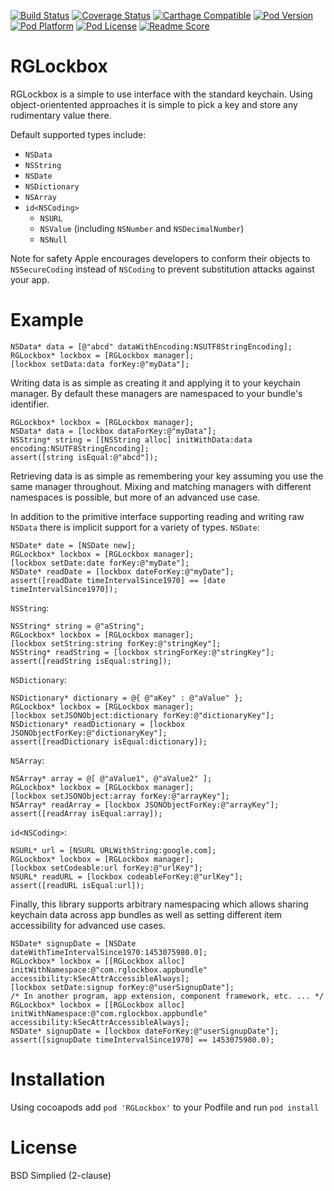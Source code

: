 [![Build Status](https://travis-ci.org/rdignard08/RGLockbox.svg?branch=master)](https://travis-ci.org/rdignard08/RGLockbox)
[![Coverage Status](https://codecov.io/github/rdignard08/RGLockbox/coverage.svg?branch=objc-master)](https://codecov.io/github/rdignard08/RGLockbox?branch=objc-master)
[![Carthage Compatible](https://img.shields.io/badge/Carthage-compatible-4BC51D.svg?style=flat)](https://github.com/rdignard08/RGLockbox)
[![Pod Version](https://img.shields.io/cocoapods/v/RGLockbox.svg)](https://cocoapods.org/pods/RGLockbox)
[![Pod Platform](http://img.shields.io/cocoapods/p/RGLockbox.svg?style=flat)](http://cocoadocs.org/docsets/RGLockbox/)
[![Pod License](http://img.shields.io/cocoapods/l/RGLockbox.svg?style=flat)](https://github.com/rdignard08/RGLockbox/blob/master/LICENSE)
[![Readme Score](http://readme-score-api.herokuapp.com/score.svg?url=rdignard08/rglockbox)](http://clayallsopp.github.io/readme-score?url=rdignard08/rglockbox)

RGLockbox
=======
RGLockbox is a simple to use interface with the standard keychain.  Using object-orientented approaches it is simple to pick a key and store any rudimentary value there.

Default supported types include:
- `NSData`
- `NSString`
- `NSDate`
- `NSDictionary`
- `NSArray`
- `id<NSCoding>`
  - `NSURL`
  - `NSValue` (including `NSNumber` and `NSDecimalNumber`)
  - `NSNull`

Note for safety Apple encourages developers to conform their objects to `NSSecureCoding` instead of `NSCoding` to prevent substitution attacks against your app.

Example
=======
```objc
NSData* data = [@"abcd" dataWithEncoding:NSUTF8StringEncoding];
RGLockbox* lockbox = [RGLockbox manager];
[lockbox setData:data forKey:@"myData"];
```
Writing data is as simple as creating it and applying it to your keychain manager.  By default these managers are namespaced to your bundle's identifier.

```objc 
RGLockbox* lockbox = [RGLockbox manager];
NSData* data = [lockbox dataForKey:@"myData"];
NSString* string = [[NSString alloc] initWithData:data encoding:NSUTF8StringEncoding];
assert([string isEqual:@"abcd"]);
```
Retrieving data is as simple as remembering your key assuming you use the same manager throughout.  Mixing and matching managers with different namespaces is possible, but more of an advanced use case.

In addition to the primitive interface supporting reading and writing raw `NSData` there is implicit support for a variety of types.
`NSDate`:
```objc
NSDate* date = [NSDate new];
RGLockbox* lockbox = [RGLockbox manager];
[lockbox setDate:date forKey:@"myDate"];
NSDate* readDate = [lockbox dateForKey:@"myDate"];
assert([readDate timeIntervalSince1970] == [date timeIntervalSince1970]);
```
`NSString`:
```objc
NSString* string = @"aString";
RGLockbox* lockbox = [RGLockbox manager];
[lockbox setString:string forKey:@"stringKey"];
NSString* readString = [lockbox stringForKey:@"stringKey"];
assert([readString isEqual:string]);
```
`NSDictionary`:
```objc
NSDictionary* dictionary = @{ @"aKey" : @"aValue" };
RGLockbox* lockbox = [RGLockbox manager];
[lockbox setJSONObject:dictionary forKey:@"dictionaryKey"];
NSDictionary* readDictionary = [lockbox JSONObjectForKey:@"dictionaryKey"];
assert([readDictionary isEqual:dictionary]);
```
`NSArray`:
```objc
NSArray* array = @[ @"aValue1", @"aValue2" ];
RGLockbox* lockbox = [RGLockbox manager];
[lockbox setJSONObject:array forKey:@"arrayKey"];
NSArray* readArray = [lockbox JSONObjectForKey:@"arrayKey"];
assert([readArray isEqual:array]);
```
`id<NSCoding>`:
```objc
NSURL* url = [NSURL URLWithString:google.com];
RGLockbox* lockbox = [RGLockbox manager];
[lockbox setCodeable:url forKey:@"urlKey"];
NSURL* readURL = [lockbox codeableForKey:@"urlKey"];
assert([readURL isEqual:url]);
```

Finally, this library supports arbitrary namespacing which allows sharing keychain data across app bundles as well as setting different item accessibility for advanced use cases.
```objc
NSDate* signupDate = [NSDate dateWithTimeIntervalSince1970:1453075980.0];
RGLockbox* lockbox = [[RGLockbox alloc] initWithNamespace:@"com.rglockbox.appbundle" accessibility:kSecAttrAccessibleAlways];
[lockbox setDate:signup forKey:@"userSignupDate"];
/* In another program, app extension, component framework, etc. ... */
RGLockbox* lockbox = [[RGLockbox alloc] initWithNamespace:@"com.rglockbox.appbundle" accessibility:kSecAttrAccessibleAlways];
NSDate* signupDate = [lockbox dateForKey:@"userSignupDate"];
assert([signupDate timeIntervalSince1970] == 1453075980.0);
```

Installation
=======
Using cocoapods add `pod 'RGLockbox'` to your Podfile and run `pod install`

License
=======
BSD Simplied (2-clause)
